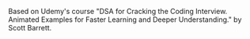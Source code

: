 Based on Udemy's course "DSA for Cracking the Coding Interview. Animated Examples for Faster Learning and Deeper Understanding." by Scott Barrett.
